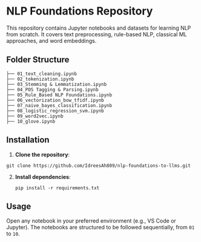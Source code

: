 # NLP Foundations Repository

This repository contains Jupyter notebooks and datasets for learning NLP from scratch. It covers text preprocessing, rule-based NLP, classical ML approaches, and word embeddings.

## Folder Structure
```
├── 01_text_cleaning.ipynb
├── 02_tokenization.ipynb
├── 03_Stemming & Lemmatization.ipynb
├── 04_POS Tagging & Parsing.ipynb
├── 05_Rule_Based NLP Foundations.ipynb
├── 06_vectorization_bow_tfidf.ipynb
├── 07_naive_bayes_classification.ipynb
├── 08_logistic_regression_svm.ipynb
├── 09_word2vec.ipynb
├── 10_glove.ipynb
```

## Installation

1.  **Clone the repository**:
```
git clone https://github.com/IdreesAh809/nlp-foundations-to-llms.git
```
2.  **Install dependencies**:
    ```
    pip install -r requirements.txt
    ```

## Usage

Open any notebook in your preferred environment (e.g., VS Code or Jupyter). The notebooks are structured to be followed sequentially, from `01` to `10`.